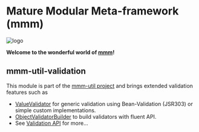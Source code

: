 # Mature Modular Meta-framework (mmm)

![logo](https://raw.github.com/m-m-m/mmm/master/src/site/resources/images/logo.png)

**Welcome to the wonderful world of [mmm](http://m-m-m.sourceforge.net/index.html)!**

## mmm-util-validation

This module is part of the [mmm-util project](../README.md) and brings extended validation features such as 
* [ValueValidator](http://m-m-m.github.io/maven/apidocs/net/sf/mmm/util/validation/api/ValueValidator.html) for generic validation using Bean-Validation (JSR303) or simple custom implementations.
* [ObjectValidatorBuilder](http://m-m-m.github.io/maven/apidocs/net/sf/mmm/util/validation/base/ObjectValidatorBuilder.html) to build validators with fluent API.
* See [Validation API](http://m-m-m.github.io/maven/apidocs/net/sf/mmm/util/validation/api/package-summary.html#package.description) for more...
